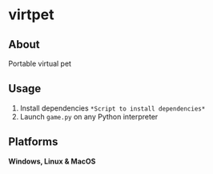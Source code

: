 # virtpet
## About
Portable virtual pet
## Usage
1. Install dependencies
`*Script to install dependencies*`
2. Launch `game.py` on any Python interpreter
## Platforms
**Windows, Linux & MacOS**
